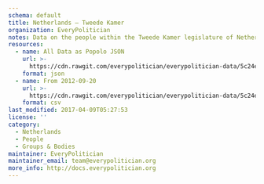 ```yaml
---
schema: default
title: Netherlands — Tweede Kamer
organization: EveryPolitician
notes: Data on the people within the Tweede Kamer legislature of Netherlands.
resources:
  - name: All Data as Popolo JSON
    url: >-
      https://cdn.rawgit.com/everypolitician/everypolitician-data/5c24e35b45e7311324eb9bf1e1c1ddf8291ca741/data/Netherlands/House_of_Representatives/ep-popolo-v1.0.json
    format: json
  - name: From 2012-09-20
    url: >-
      https://cdn.rawgit.com/everypolitician/everypolitician-data/5c24e35b45e7311324eb9bf1e1c1ddf8291ca741/data/Netherlands/House_of_Representatives/term-2012.csv
    format: csv
last_modified: 2017-04-09T05:27:53
license: ''
category:
  - Netherlands
  - People
  - Groups & Bodies
maintainer: EveryPolitician
maintainer_email: team@everypolitician.org
more_info: http://docs.everypolitician.org
---
```

